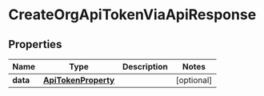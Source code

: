 

# CreateOrgApiTokenViaApiResponse


## Properties

| Name | Type | Description | Notes |
|------------ | ------------- | ------------- | -------------|
|**data** | [**ApiTokenProperty**](ApiTokenProperty.md) |  |  [optional] |




